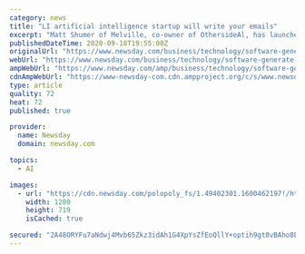 ```yaml
---
category: news
title: "LI artificial intelligence startup will write your emails"
excerpt: "Matt Shumer of Melville, co-owner of OthersideAl, has launched a software program designed to generate emails based on a list of bullet points. Schumer talked to Newsday about"
publishedDateTime: 2020-09-18T19:55:00Z
originalUrl: "https://www.newsday.com/business/technology/software-generate-emails-1.49388959"
webUrl: "https://www.newsday.com/business/technology/software-generate-emails-1.49388959"
ampWebUrl: "https://www.newsday.com/amp/business/technology/software-generate-emails-1.49388959"
cdnAmpWebUrl: "https://www-newsday-com.cdn.ampproject.org/c/s/www.newsday.com/amp/business/technology/software-generate-emails-1.49388959"
type: article
quality: 72
heat: 72
published: true

provider:
  name: Newsday
  domain: newsday.com

topics:
  - AI

images:
  - url: "https://cdn.newsday.com/polopoly_fs/1.49402301.1600462197!/httpImage/image.jpg_gen/derivatives/landscape_1280/image.jpg"
    width: 1280
    height: 719
    isCached: true

secured: "2A48ORYFu7aNdwj4Mvb65Zkz3idAh1G4XpYsZfEoQllY+optih9gt8vBAho8EeVUDG8d/QJRg9vZj83ZWCDeUkhy6CNT09Mpm4rs9zSproFMOML2nrgkwpURkv9ebDepcNHTX3xQGaE6d2zgitZ/30yafzyxKpgAlfudGA0guaPhH38mFU/OfFPSsbFcpWVzf0vs3j1ozzVv1/vPp803xBvo8To+C8DeDYBdDVYjTTgVU4hkDXpnf+K499OkjcbFkt47LXRtLet/3+cpxWl7T1NPlQuj88CwqUKbUcy1eF5r4nJMs6K1e0fKb2eoLJ9//O8iO0PSZfxuyWeqe3NmlGRicHSQ8dIcFbWzcFNiC2A=;OpLx0WhPDD7po+uywWf6sA=="
---
```


